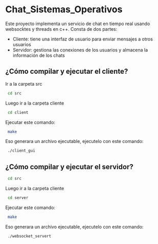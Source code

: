 # Chat_Sistemas_Operativos

Este proyecto implementa un servicio de chat en tiempo real usando websocktes y threads en c++. Consta de dos partes:

- Cliente: tiene una interfaz de usuario para enviar mensajes a otros usuarios
- Servidor: gestiona las conexiones de los usuarios y almacena la información de los chats 

## ¿Cómo compilar y ejecutar el cliente?

Ir a la carpeta src

 ```bash
  cd src
```

Luego ir a la carpeta cliente 

 ```bash
  cd client
```

Ejecutar este comando: 
 ```bash
  make
```

Eso generara un archivo ejecutable, ejecutelo con este comando:

 ```bash
  ./client_gui
```

## ¿Cómo compilar y ejecutar el servidor?

 ```bash
  cd src
```

Luego ir a la carpeta cliente 

 ```bash
  cd server
```

Ejecutar este comando: 
 ```bash
  make
```

Eso generara un archivo ejecutable, ejecutelo con este comando:

 ```bash
  ./websocket_servert
```

